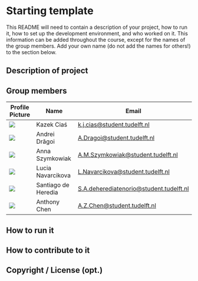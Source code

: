 # Starting template

This README will need to contain a description of your project, how to run it, how to set up the development
environment, and who worked on it. This information can be added throughout the course, except for the names of the
group members. Add your own name (do not add the names for others!) to the section below.

## Description of project

## Group members

| Profile Picture | Name | Email |
|---|---|---|
| ![](https://gitlab.ewi.tudelft.nl/uploads/-/system/user/avatar/4876/avatar.png?width=40) | Kazek Ciaś | k.j.cias@student.tudelft.nl |
| ![](https://secure.gravatar.com/avatar/c87a70993d312931e28fff85d53a9adf?s=50&d=identicon) | Andrei Drăgoi | A.Dragoi@student.tudelft.nl |
| ![](https://secure.gravatar.com/avatar/46f2a53214a98ce4cdda06c55c2cf62b?s=40&d=identicon) | Anna Szymkowiak | A.M.Szymkowiak@student.tudelft.nl |
| ![](https://secure.gravatar.com/avatar/553291783a5c3c984536f965c0a15b9f?s=40&d=identicon) | Lucia Navarcikova | L.Navarcikova@student.tudelft.nl |
| ![](https://secure.gravatar.com/avatar/c7c2380d93047b2eef861080b7af7ec4?s=40&d=identicon) | Santiago de Heredia | S.A.deherediatenorio@student.tudelft.nl |
| ![](https://secure.gravatar.com/avatar/de2c8cce3c9d5f9e0ca0593bc3eb93b7?s=50&d=identicon) | Anthony Chen | A.Z.Chen@student.tudelft.nl |

## How to run it

## How to contribute to it

## Copyright / License (opt.)
